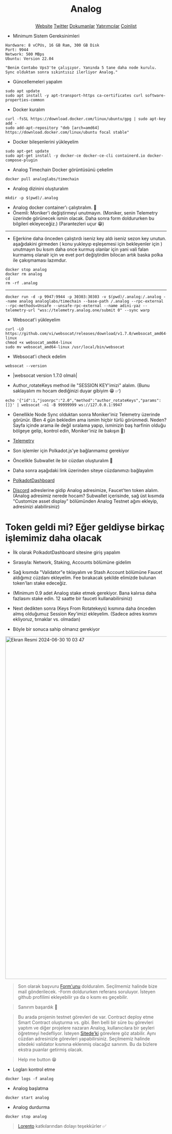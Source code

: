<p align="center">
</p>
<h1>
<p align="center"> Analog </p>
</h1>

<p align="center">
  <a href="https://www.analog.one/">Website</a> 
  <a href="https://x.com/OneAnalog">Twitter</a> 
  <a href="https://docs.analog.one/documentation/node-operators/running-a-timechain-node/">Dokumanlar</a> 
  <a href="https://cryptorank.io/ico/analog#funding-rounds/">Yatırımcılar</a>
  <a href="https://coinlist.co/analog-testnet?utm_source=dashboard&utm_medium=web&utm_campaign=analog+testnet/">Coinlist</a>
</p>



* Minimum Sistem Gereksinimleri

```console
Hardware: 8 vCPUs, 16 GB Ram, 300 GB Disk
Port: 9944
Network: 500 MBps
Ubuntu: Version 22.04

"Benim Contabo Vps3'te çalışıyor. Yanında 5 tane daha node kurulu. Sync olduktan sonra sıkıntısız ilerliyor Analog."
```


* Güncellemeleri yapalım

```console
sudo apt update
sudo apt install -y apt-transport-https ca-certificates curl software-properties-common
```

* Docker kuralım

```console
curl -fsSL https://download.docker.com/linux/ubuntu/gpg | sudo apt-key add -
sudo add-apt-repository "deb [arch=amd64] https://download.docker.com/linux/ubuntu focal stable"
```

* Docker bileşenlerini yükleyelim

```console
sudo apt-get update
sudo apt-get install -y docker-ce docker-ce-cli containerd.io docker-compose-plugin
```

* Analog Timechain Docker görüntüsünü çekelim

```console
docker pull analoglabs/timechain
```

* Analog dizinini oluşturalım
```console
mkdir -p $(pwd)/.analog
```

* Analog docker container'ı çalıştıralım. 🐅
* Önemli: Moniker'i değiştirmeyi unutmayın. (Moniker, senin Telemetry üzerinde görünecek ismin olacak. Daha sonra form doldururken bu bilgileri ekleyeceğiz.) (Parantezleri uçur 😁) 
----------------------------------------------------
* Eğerkine daha önceden çalıştırdı iseniz key aldı iseniz sezon key unutun. aşağıdakini girmeden ( konu yukleyıp eşleşemesi için bekleyenler için ) unutmayın bu kısım daha once kurmuş olanlar için yani vali falan kurmamış olanalr için ve evet port değiştirdim bilocan artık baska polka ile çakışmaması lazımdur.
```
docker stop analog
docker rm analog
cd
rm -rf .analog
```
------------------------------------
```console
docker run -d -p 9947:9944 -p 30303:30303 -v $(pwd)/.analog:/.analog --name analog analoglabs/timechain --base-path /.analog --rpc-external --rpc-methods=Unsafe --unsafe-rpc-external --name adini-yaz --telemetry-url "wss://telemetry.analog.one/submit 0" --sync warp
```


* Websocat'i yükleyelim

```console
curl -LO https://github.com/vi/websocat/releases/download/v1.7.0/websocat_amd64-linux
chmod +x websocat_amd64-linux
sudo mv websocat_amd64-linux /usr/local/bin/websocat
```

* Websocat'i check edelim

```console
websocat --version
```

* |websocat version 1.7.0 olmalı|

* Author_rotateKeys method ile "SESSION KEY'imizi" alalım. (Bunu saklayalım mı hocam dediğinizi duyar gibiyim 😁 ✅)


```console
echo '{"id":1,"jsonrpc":"2.0","method":"author_rotateKeys","params":[]}' | websocat -n1 -B 99999999 ws://127.0.0.1:9947
```


* Genellikle Node Sync olduktan sonra Moniker'iniz Telemetry üzerinde görünür. (Ben 4 gün bekledim ama ismim hiçbir türlü görünmedi. Neden? Sayfa içinde arama ile değil sıralama yapıp, isminizin baş harfinin olduğu bölgeye gelip, kontrol edin, Moniker'iniz ile bakışın 🐅) 

* [Telemetry](https://telemetry.analog.one/)




* Son işlemler için Polkadot.js'ye bağlanmamız gerekiyor
* Öncelikle Subwallet ile bir cüzdan oluşturalım 🐅
* Daha sonra aşağıdaki link üzerinden siteye cüzdanımızı bağlayalım
* [PolkadotDashboard](https://polkadot.js.org/apps/?rpc=wss%3A%2F%2Frpc.testnet.analog.one###/accounts/)
* [Discord](https://discord.com/invite/analog/) adreslerine gidip Analog adresimize, Faucet'ten token alalım. (Analog adresimiz nerede hocam? Subwallet içerisinde, sağ üst kısımda "Customize asset display" bölümünden Analog Testnet ağını ekleyip, adresinizi alabilirsiniz)


# Token geldi mi? Eğer geldiyse birkaç işlemimiz daha olacak

* İlk olarak PolkadotDashboard sitesine giriş yapalım
* Sırasıyla: Network, Staking, Accounts bölümüne gidelim
* Sağ kısımda "Validator"e tıklayalım ve Stash Account bölümüne Faucet aldığımız cüzdanı ekleyelim. Fee bırakacak şekilde elimizde bulunan token'ları stake edeceğiz.
* (Minimum 0.9 adet Analog stake etmek gerekiyor. Bana kalırsa daha fazlasını stake edin. 12 saatte bir fauceti kullanabilirsiniz)
* Next dedikten sonra (Keys From Rotatekeys) kısmına daha önceden almış olduğumuz Session Key'imizi ekleyelim. (Sadece adres kısmını ekliyoruz, tırnaklar vs. olmadan)


* Böyle bir sonuca sahip olmanız gerekiyor
<img width="1071" alt="Ekran Resmi 2024-06-30 10 03 47" src="https://github.com/kaplanbitcoin1/Analog-Node/assets/98455323/72228575-41e5-4ffa-9e73-b9108c0e5cd1">


> Son olarak başvuru [Form'unu](https://l5d87lam6fy.typeform.com/to/kwlADm6U/) dolduralım. Seçilmemiz halinde bize mail gönderilecek. -Form doldururken referans soruluyor. İsteyen github profilimi ekleyebilir ya da o kısmı es geçebilir. 


> Sanırım başardık 🐅


> Bu arada projenin testnet görevleri de var. Contract deploy etme Smart Contract oluşturma vs. gibi. Ben belli bir süre bu görevleri yaptım ve diğer projelere nazaran Analog, kullanıcılara bir şeyleri öğretmeyi hedefliyor. İsteyen [Sitede'ki](https://testnet.analog.one/#/quests/) görevlere göz atabilir. Aynı cüzdan adresinizle görevleri yapabilirsiniz. Seçilmemiz halinde sitedeki validator kısmına eklenmiş olacağız sanırım. Bu da bizlere ekstra puanlar getirmiş olacak.  


> Help me button 😁

* Logları kontrol etme
  
```console
docker logs -f analog
```
* Analog başlatma
```console
docker start analog
```
* Analog durdurma
```console
docker stop analog
```

> [Lorento](https://github.com/Lorento34/) katkılarından dolayı teşekkürler ✅
